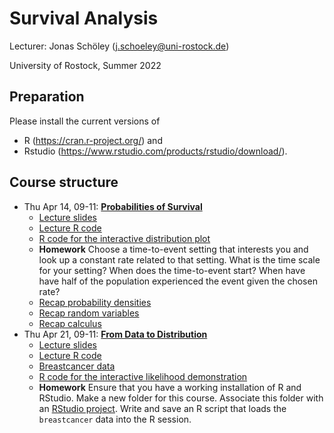 # Survival Analysis

Lecturer: Jonas Schöley (j.schoeley@uni-rostock.de)

University of Rostock, Summer 2022

## Preparation

Please install the current versions of

- R (https://cran.r-project.org/) and
- Rstudio (https://www.rstudio.com/products/rstudio/download/).

## Course structure

- Thu Apr 14, 09-11: [**Probabilities of Survival**](https://github.com/jschoeley/survival_analysis-ur-ss22/tree/main/01-probabilities_of_survival)
  - [Lecture slides](https://github.com/jschoeley/survival_analysis-ur-ss22/blob/main/01-probabilities_of_survival/doc/01-probabilities_of_survival.pdf)
  - [Lecture R code](https://github.com/jschoeley/survival_analysis-ur-ss22/tree/main/01-probabilities_of_survival/src/labwork.R)
  - [R code for the interactive distribution plot](https://github.com/jschoeley/survival_analysis-ur-ss22/tree/main/01-probabilities_of_survival/src/interactive_exponential_distribution.R)
  - **Homework** Choose a time-to-event setting that interests you and look up a constant rate related to that setting. What is the time scale for your setting? When does the time-to-event start? When have have half of the population experienced the event given the chosen rate?
  - [Recap probability densities](https://youtu.be/hDjcxi9p0ak)
  - [Recap random variables](https://youtu.be/3v9w79NhsfI)
  - [Recap calculus](https://youtu.be/WUvTyaaNkzM)
- Thu Apr 21, 09-11: [**From Data to Distribution**](https://github.com/jschoeley/survival_analysis-ur-ss22/tree/main/02-from_data_to_distribution)
  - [Lecture slides](https://github.com/jschoeley/survival_analysis-ur-ss22/blob/main/02-from_data_to_distribution/doc/02-from_data_to_distribution.pdf)
  - [Lecture R code](https://github.com/jschoeley/survival_analysis-ur-ss22/tree/main/02-from_data_to_distribution/src/labwork.R)
  - [Breastcancer data](https://github.com/jschoeley/survival_analysis-ur-ss22/tree/main/02-from_data_to_distribution/dat/breastcancer.csv)
  - [R code for the interactive likelihood demonstration](https://github.com/jschoeley/survival_analysis-ur-ss22/tree/main/02-from_data_to_distribution/src/interactive_likelihood_demonstration.R)
  - **Homework** Ensure that you have a working installation of R and RStudio. Make a new folder for this course. Associate this folder with an [RStudio project](https://support.rstudio.com/hc/en-us/articles/200526207-Using-RStudio-Projects). Write and save an R script that loads the `breastcancer` data into the R session.
